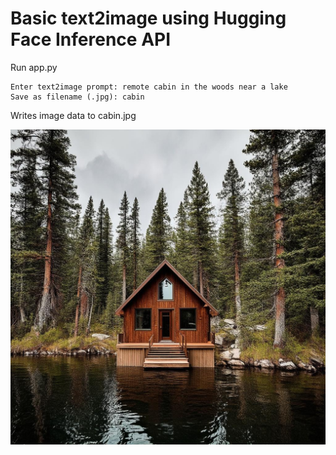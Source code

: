 # Basic text2image using Hugging Face Inference API

Run app.py

```t
Enter text2image prompt: remote cabin in the woods near a lake
Save as filename (.jpg): cabin
```

Writes image data to cabin.jpg

![cabin](cabin.jpg)
